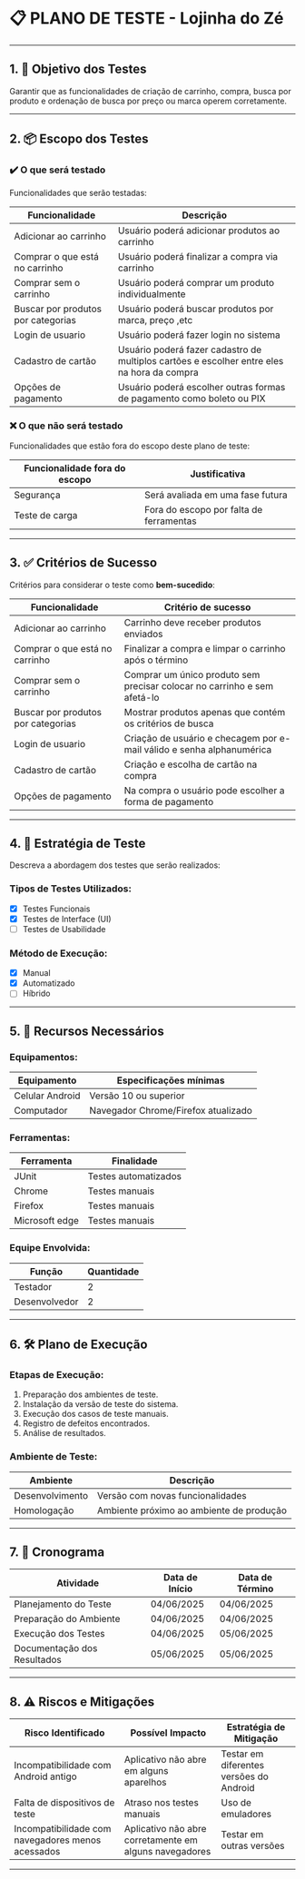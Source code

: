 # 📋 PLANO DE TESTE - Lojinha do Zé

---

## 1. 🎯 Objetivo dos Testes

Garantir que as funcionalidades de criação de carrinho, compra, busca por produto e ordenação de busca por preço ou marca operem corretamente.

---

## 2. 📦 Escopo dos Testes

### ✔️ O que será testado

Funcionalidades que serão testadas:

| Funcionalidade                     | Descrição                                                                                  |
| ---------------------------------- | ------------------------------------------------------------------------------------------ |
| Adicionar ao carrinho              | Usuário poderá adicionar produtos ao carrinho                                              |
| Comprar o que está no carrinho     | Usuário poderá finalizar a compra via carrinho                                             |
| Comprar sem o carrinho             | Usuário poderá comprar um produto individualmente                                          |
| Buscar por produtos por categorias | Usuário poderá buscar produtos por marca, preço ,etc                                       |
| Login de usuario                   | Usuário poderá fazer login no sistema                                                      |
| Cadastro de cartão                 | Usuário poderá fazer cadastro de multiplos cartões e escolher entre eles na hora da compra |
| Opções de pagamento                | Usuário poderá escolher outras formas de pagamento como boleto ou PIX                      |

### ❌ O que **não** será testado

Funcionalidades que estão fora do escopo deste plano de teste:

| Funcionalidade fora do escopo | Justificativa                           |
| ----------------------------- | --------------------------------------- |
| Segurança                     | Será avaliada em uma fase futura        |
| Teste de carga                | Fora do escopo por falta de ferramentas |

---

## 3. ✅ Critérios de Sucesso

Critérios para considerar o teste como **bem-sucedido**:

| Funcionalidade                     | Critério de sucesso                                                      |
| ---------------------------------- | ------------------------------------------------------------------------ |
| Adicionar ao carrinho              | Carrinho deve receber produtos enviados                                  |
| Comprar o que está no carrinho     | Finalizar a compra e limpar o carrinho após o término                    |
| Comprar sem o carrinho             | Comprar um único produto sem precisar colocar no carrinho e sem afetá-lo |
| Buscar por produtos por categorias | Mostrar produtos apenas que contém os critérios de busca                 |
| Login de usuario                   | Criação de usuário e checagem por e-mail válido e senha alphanumérica    |
| Cadastro de cartão                 | Criação e escolha de cartão na compra                                    |
| Opções de pagamento                | Na compra o usuário pode escolher a forma de pagamento                   |

---

## 4. 🧪 Estratégia de Teste

Descreva a abordagem dos testes que serão realizados:

### Tipos de Testes Utilizados:

- [x] Testes Funcionais
- [x] Testes de Interface (UI)
- [ ] Testes de Usabilidade

### Método de Execução:

- [x] Manual
- [x] Automatizado
- [ ] Híbrido

---

## 5. 🧰 Recursos Necessários

### Equipamentos:

| Equipamento     | Especificações mínimas              |
| --------------- | ----------------------------------- |
| Celular Android | Versão 10 ou superior               |
| Computador      | Navegador Chrome/Firefox atualizado |

### Ferramentas:

| Ferramenta     | Finalidade           |
| -------------- | -------------------- |
| JUnit          | Testes automatizados |
| Chrome         | Testes manuais       |
| Firefox        | Testes manuais       |
| Microsoft edge | Testes manuais       |

### Equipe Envolvida:

| Função        | Quantidade |
| ------------- | ---------- |
| Testador      | 2          |
| Desenvolvedor | 2          |

---

## 6. 🛠️ Plano de Execução

### Etapas de Execução:

1. Preparação dos ambientes de teste.
2. Instalação da versão de teste do sistema.
3. Execução dos casos de teste manuais.
4. Registro de defeitos encontrados.
5. Análise de resultados.

### Ambiente de Teste:

| Ambiente        | Descrição                                |
| --------------- | ---------------------------------------- |
| Desenvolvimento | Versão com novas funcionalidades         |
| Homologação     | Ambiente próximo ao ambiente de produção |

---

## 7. 📆 Cronograma

| Atividade                   | Data de Início | Data de Término |
| --------------------------- | -------------- | --------------- |
| Planejamento do Teste       | 04/06/2025     | 04/06/2025      |
| Preparação do Ambiente      | 04/06/2025     | 04/06/2025      |
| Execução dos Testes         | 04/06/2025     | 05/06/2025      |
| Documentação dos Resultados | 05/06/2025     | 05/06/2025      |

---

## 8. ⚠️ Riscos e Mitigações

| Risco Identificado                                | Possível Impacto                                       | Estratégia de Mitigação                 |
| ------------------------------------------------- | ------------------------------------------------------ | --------------------------------------- |
| Incompatibilidade com Android antigo              | Aplicativo não abre em alguns aparelhos                | Testar em diferentes versões do Android |
| Falta de dispositivos de teste                    | Atraso nos testes manuais                              | Uso de emuladores                       |
| Incompatibilidade com navegadores menos acessados | Aplicativo não abre corretamente em alguns navegadores | Testar em outras versões                |

---
